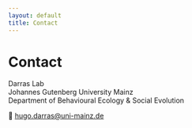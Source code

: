 ```yaml
---
layout: default
title: Contact
---
```


# Contact

Darras Lab  
Johannes Gutenberg University Mainz  
Department of Behavioural Ecology & Social Evolution  

📧 hugo.darras@uni-mainz.de  
